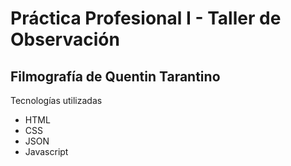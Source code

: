 # Práctica Profesional I - Taller de Observación
## Filmografía de Quentin Tarantino
Tecnologías utilizadas
- HTML
- CSS
- JSON
- Javascript
